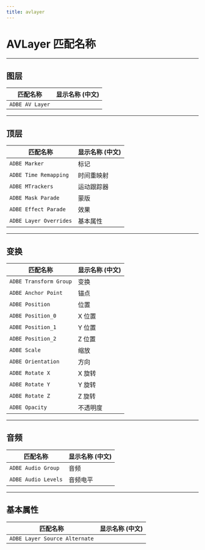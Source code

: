 ```yaml
---
title: avlayer
---
```

# AVLayer 匹配名称

---

## 图层

| 匹配名称 | 显示名称 (中文) |
| --- | --- |
| `ADBE AV Layer` | |

---

## 顶层

| 匹配名称 | 显示名称 (中文) |
| --- | --- |
| `ADBE Marker` | 标记 |
| `ADBE Time Remapping` | 时间重映射 |
| `ADBE MTrackers` | 运动跟踪器 |
| `ADBE Mask Parade` | 蒙版 |
| `ADBE Effect Parade` | 效果 |
| `ADBE Layer Overrides` | 基本属性 |

---

## 变换

| 匹配名称 | 显示名称 (中文) |
| --- | --- |
| `ADBE Transform Group` | 变换 |
| `ADBE Anchor Point` | 锚点 |
| `ADBE Position` | 位置 |
| `ADBE Position_0` | X 位置 |
| `ADBE Position_1` | Y 位置 |
| `ADBE Position_2` | Z 位置 |
| `ADBE Scale` | 缩放 |
| `ADBE Orientation` | 方向 |
| `ADBE Rotate X` | X 旋转 |
| `ADBE Rotate Y` | Y 旋转 |
| `ADBE Rotate Z` | Z 旋转 |
| `ADBE Opacity` | 不透明度 |

---

## 音频

| 匹配名称 | 显示名称 (中文) |
| --- | --- |
| `ADBE Audio Group` | 音频 |
| `ADBE Audio Levels` | 音频电平 |

---

## 基本属性

| 匹配名称 | 显示名称 (中文) |
| --- | --- |
| `ADBE Layer Source Alternate` | |
